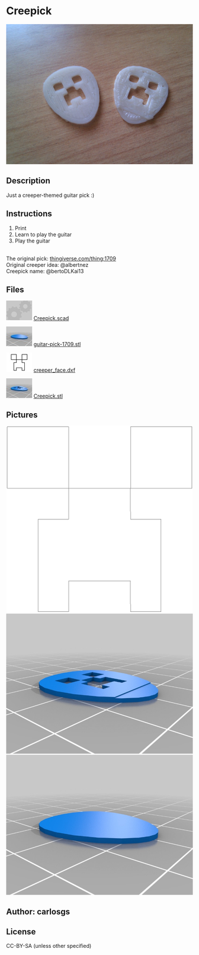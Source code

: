 Creepick
===============

![Image](img/2012-06-28_14.18.11_display_large.jpg "Title")

Description
--------
Just a creeper-themed guitar pick :)

Instructions
--------
1) Print<br />
2) Learn to play the guitar<br />
3) Play the guitar<br />
<br />
The original pick: <a href="http://www.thingiverse.com/thing:1709" target="_blank" rel="nofollow">thingiverse.com/thing:1709</a><br />
Original creeper idea: @albertnez<br />
Creepick name: @bertoDLKai13<br />

Files
--------
![Image](img/Gears_preview_tinycard.jpg "Title")
 [ Creepick.scad](Creepick.scad "Title")  

![Image](img/guitar-pick-1709_preview_tinycard.jpg "Title")
 [ guitar-pick-1709.stl](guitar-pick-1709.stl "Title")  

![Image](img/creeper_face_preview_tinycard.jpg "Title")
 [ creeper_face.dxf](creeper_face.dxf "Title")  

![Image](img/Creepick_preview_tinycard.jpg "Title")
 [ Creepick.stl](Creepick.stl "Title")  



Pictures
--------
![Image](img/creeper_face_display_large.jpg "Title")
![Image](img/Creepick_display_large.jpg "Title")
![Image](img/guitar-pick-1709_display_large.jpg "Title")


Author: carlosgs
--------


License
--------
CC-BY-SA (unless other specified)

